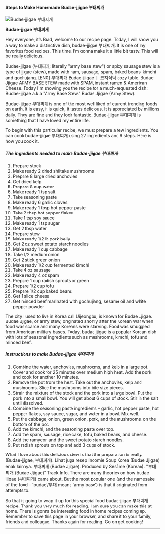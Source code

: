             

#### Steps to Make Homemade Budae-jjigae 부대찌개

![Budae-jjigae 부대찌개](https://img-global.cpcdn.com/recipes/33466f03aea28cf9/751x532cq70/budae-jjigae-%eb%b6%80%eb%8c%80%ec%b0%8c%ea%b0%9c-recipe-main-photo.jpg)

**Budae-jjigae 부대찌개**

Hey everyone, it’s Brad, welcome to our recipe page. Today, I will show you a way to make a distinctive dish, budae-jjigae 부대찌개. It is one of my favorites food recipes. This time, I’m gonna make it a little bit tasty. This will be really delicious.

Budae-jjigae (부대찌개; literally "army base stew") or spicy sausage stew is a type of jjigae (stew), made with ham, sausage, spam, baked beans, kimchi and gochujang. \[ENG\] 부대찌개 Budae-jjigae ㅣ 코지식탁 cozy table. Budae Jjigae ARMY BASE STEW made with SPAM, instant ramen & American Cheese. Today I'm showing you the recipe for a much-requested dish: Budae-jjigae a.k.a "Army Base Stew." Budae Jjigae (Army Stew).

Budae-jjigae 부대찌개 is one of the most well liked of current trending foods on earth. It is easy, it is quick, it tastes delicious. It is appreciated by millions daily. They are fine and they look fantastic. Budae-jjigae 부대찌개 is something that I have loved my entire life.

To begin with this particular recipe, we must prepare a few ingredients. You can cook budae-jjigae 부대찌개 using 27 ingredients and 9 steps. Here is how you cook it.

##### The ingredients needed to make Budae-jjigae 부대찌개:

1.  Prepare stock
2.  Make ready 2 dried shiitake mushrooms
3.  Prepare 8 large dried anchovies
4.  Get dried kelp
5.  Prepare 8 cup water
6.  Make ready 1 tsp salt
7.  Take seasoning paste
8.  Make ready 6 garlic cloves
9.  Make ready 1 tbsp hot pepper paste
10.  Take 2 tbsp hot pepper flakes
11.  Take 1 tsp soy sauce
12.  Make ready 1 tsp sugar
13.  Get 2 tbsp water
14.  Prepare stew
15.  Make ready 1/2 lb pork belly
16.  Get 2 oz sweet potato starch noodles
17.  Make ready 1 cup cabbage
18.  Take 1/2 medium onion
19.  Get 2 stick green onion
20.  Make ready 1/2 cup fermented kimchi
21.  Take 4 oz sausage
22.  Make ready 4 oz spam
23.  Prepare 1 cup radish sprouts or green
24.  Prepare 1/2 cup tofu
25.  Prepare 1/2 cup baked beans
26.  Get 1 slice cheese
27.  Get minced beef marinated with gochujiang, sesame oil and white pepper powder

The city I used to live in Korea call Uijeongbu, is known for Budae Jjigae. Budae Jjigae, or army stew, originated shortly after the Korean War when food was scarce and many Koreans were starving. Food was smuggled from American military bases. Today, budae jjigae is a popular Korean dish with lots of seasonal ingredients such as mushrooms, kimchi, tofu and minced beef.

##### Instructions to make Budae-jjigae 부대찌개:

1.  Combine the water, anchovies, mushrooms, and kelp in a large pot. Cover and cook for 25 minutes over medium high heat. Add the pork and cook for another 10 minutes.
2.  Remove the pot from the heat. Take out the anchovies, kelp and mushrooms. Slice the mushrooms into bite size pieces.
3.  Strain the mixture of the stock and the pork into a large bowl. Put the pork into a small bowl. You will get about 6 cups of stock. Stir in the salt until dissolved.
4.  Combine the seasoning paste ingredients – garlic, hot pepper paste, hot pepper flakes, soy sauce, sugar, and water in a bowl. Mix well.
5.  Put the cabbage, onion, green onion, pork, and the mushrooms, on the bottom of the pot.
6.  Add the kimchi, and the seasoning paste over top.
7.  Add the spam, sausage, rice cake, tofu, baked beans, and cheese.
8.  Add the ramyeon and the sweet potato starch noodles.
9.  Put radish sprouts on top and add 3 cups of stock.

What I love about this delicious stew is that the preparation is really. (Budae-jjigae, 부대찌개). Lihat juga resep Indomie Soup Korea (Budae Jjigae) enak lainnya. 부대찌개 (Budae Jjigae). Produced by Sesåme (Korean). "부대찌개 (Budae Jjigae)" Track Info. There are many theories on how budae jjigae (부대찌개) came about. But the most popular one (and the namesake of the food - 'budae'/부대 means 'army base') is that it originated from attempts to.

So that is going to wrap it up for this special food budae-jjigae 부대찌개 recipe. Thank you very much for reading. I am sure you can make this at home. There is gonna be interesting food in home recipes coming up. Remember to save this page in your browser, and share it to your family, friends and colleague. Thanks again for reading. Go on get cooking!

* * *